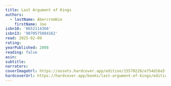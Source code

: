 ```yaml
---
title: Last Argument of Kings
authors:
  - lastName: Abercrombie
    firstName: Joe
isbn10: '8652114366'
isbn13: '9870575084162'
read: 2025-02-09
rating:
yearPublished: 2008
reading: false
asin:
subtitle:
narrators:
coverImageUrl: https://assets.hardcover.app/edition/15570228/e754d16a5fde232ce433aba834d3819c433e443d.jpeg
hardcoverUrl: https://hardcover.app/books/last-argument-of-kings/editions/15570228
---
```

